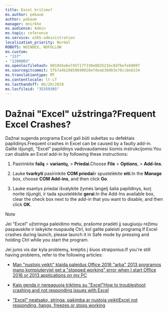 ```yaml
---
title: Excel kritimo?
ms.author: pebaum
author: pebaum
manager: mnirkhe
ms.audience: Admin
ms.topic: reference
ms.service: o365-administration
localization_priority: Normal
ROBOTS: NOINDEX, NOFOLLOW
ms.custom:
- "157"
- "2200003"
ms.openlocfilehash: 6010d4a6e745f17f330e883521bc8d76efe68097
ms.sourcegitcommit: 5fb7a4b28859690020efdea630d03e70cc0e6334
ms.translationtype: MT
ms.contentlocale: lt-LT
ms.lasthandoff: 06/28/2019
ms.locfileid: "35359305"
---
```

# <a name="frequent-excel-crashes"></a><span data-ttu-id="d8d2a-102">Dažnai "Excel" užstringa?</span><span class="sxs-lookup"><span data-stu-id="d8d2a-102">Frequent Excel Crashes?</span></span>

<span data-ttu-id="d8d2a-103">Dažnai sugenda programa Excel gali būti sukeltas su defektais papildinys.</span><span class="sxs-lookup"><span data-stu-id="d8d2a-103">Frequent crashes in Excel can be caused by a faulty add-in.</span></span> <span data-ttu-id="d8d2a-104">Galite išjungti, "Excel" papildinys vadovaudamiesi šiomis instrukcijomis:</span><span class="sxs-lookup"><span data-stu-id="d8d2a-104">You can disable an Excel add-in by following these instructions:</span></span>
  
1. <span data-ttu-id="d8d2a-105">Pasirinkite **failą** \> **variantų**, \> **Priedai**.</span><span class="sxs-lookup"><span data-stu-id="d8d2a-105">Choose **File** \> **Options**, \> **Add-Ins**.</span></span>

2. <span data-ttu-id="d8d2a-106">Lauke **tvarkyti** pasirinkite **COM priedai**ir spustelėkite **eiti**.</span><span class="sxs-lookup"><span data-stu-id="d8d2a-106">In the **Manage** box, choose **COM Add-ins**, and then click **Go**.</span></span>

3. <span data-ttu-id="d8d2a-107">Lauke esantys priedai išvalykite žymės langelį šalia papildinys, kurį norite išjungti, ir tada spustelėkite **gerai**.</span><span class="sxs-lookup"><span data-stu-id="d8d2a-107">In the Add-Ins available box, clear the check box next to the add-in that you want to disable, and then click **OK**.</span></span>

> [!NOTE]
> <span data-ttu-id="d8d2a-108">Jei "Excel" užstringa paleidimo metu, prašome pradėti jį saugiuoju režimu paspauskite ir laikykite nuspaudę Ctrl, kol galite paleisti programą.</span><span class="sxs-lookup"><span data-stu-id="d8d2a-108">If Excel crashes during launch, please launch it in Safe mode by pressing and holding Ctrl while you start the program.</span></span>
  
<span data-ttu-id="d8d2a-109">Jei jums vis dar kyla problemų, kreiptis į šiuos straipsnius:</span><span class="sxs-lookup"><span data-stu-id="d8d2a-109">If you're still having problems, refer to the following articles:</span></span>
  
- [<span data-ttu-id="d8d2a-110">Man "nustojo veikti" klaida paleidus Office 2016 "arba" 2013 programos mano kompiuteryje</span><span class="sxs-lookup"><span data-stu-id="d8d2a-110">I get a "stopped working" error when I start Office 2016 or 2013 applications on my PC</span></span>](https://support.office.com/article/52bd7985-4e99-4a35-84c8-2d9b8301a2fa.aspx)

- [<span data-ttu-id="d8d2a-111">Kaip genda ir nereaguoja triktims su "Excel"</span><span class="sxs-lookup"><span data-stu-id="d8d2a-111">How to troubleshoot crashing and not responding issues with Excel</span></span>](https://support.microsoft.com/help/2758592/how-to-troubleshoot-crashing-and-not-responding-issues-with-excel)

- [<span data-ttu-id="d8d2a-112">"Excel" neatsako, stringa, pakimba ar nustoja veikti</span><span class="sxs-lookup"><span data-stu-id="d8d2a-112">Excel not responding, hangs, freezes or stops working</span></span>](https://support.office.com/article/37e7d3c9-9e84-40bf-a805-4ca6853a1ff4.aspx)

